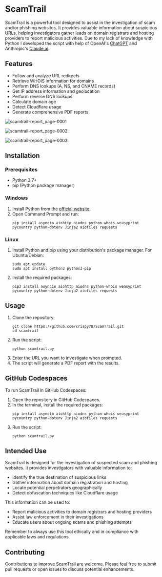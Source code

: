 # ScamTrail

ScamTrail is a powerful tool designed to assist in the investigation of scam and/or phishing websites. It provides valuable information about suspicious URLs, helping investigators gather leads on domain registrars and hosting providers to report malicious activities. Due to my lack of knowledge with Python I developed the script with help of OpenAI's [ChatGPT](https://chat.openai.com) and Anthropic's [Claude.ai](https://www.claude.ai).

## Features

- Follow and analyze URL redirects
- Retrieve WHOIS information for domains
- Perform DNS lookups (A, NS, and CNAME records)
- Get IP address information and geolocation
- Perform reverse DNS lookups
- Calculate domain age
- Detect Cloudflare usage
- Generate comprehensive PDF reports

![scamtrail-report_page-0001](https://github.com/user-attachments/assets/d032b01c-a6c1-46b3-a7de-830d31c70f2f)

![scamtrail-report_page-0002](https://github.com/user-attachments/assets/b00faf4e-979e-4d02-a5d2-cfa47c135eef)

![scamtrail-report_page-0003](https://github.com/user-attachments/assets/d945e738-24ff-4823-a723-c81e400dba7c)


## Installation

### Prerequisites

- Python 3.7+
- pip (Python package manager)

### Windows

1. Install Python from the [official website](https://www.python.org/downloads/windows/).
2. Open Command Prompt and run:
   ```
   pip install asyncio aiohttp aiodns python-whois weasyprint pycountry python-dotenv Jinja2 aiofiles requests
   ```

### Linux

1. Install Python and pip using your distribution's package manager. For Ubuntu/Debian:
   ```
   sudo apt update
   sudo apt install python3 python3-pip
   ```
2. Install the required packages:
   ```
   pip3 install asyncio aiohttp aiodns python-whois weasyprint pycountry python-dotenv Jinja2 aiofiles requests
   ```

## Usage

1. Clone the repository:
   ```
   git clone https://github.com/crispy78/ScamTrail.git
   cd scamtrail
   ```
2. Run the script:
   ```
   python scamtrail.py
   ```
3. Enter the URL you want to investigate when prompted.
4. The script will generate a PDF report with the results.

## GitHub Codespaces

To run ScamTrail in GitHub Codespaces:

1. Open the repository in GitHub Codespaces.
2. In the terminal, install the required packages:
   ```
   pip install asyncio aiohttp aiodns python-whois weasyprint pycountry python-dotenv Jinja2 aiofiles requests
   ```
3. Run the script:
   ```
   python scamtrail.py
   ```

## Intended Use

ScamTrail is designed for the investigation of suspected scam and phishing websites. It provides investigators with valuable information to:

- Identify the true destination of suspicious links
- Gather information about domain registration and hosting
- Locate potential perpetrators geographically
- Detect obfuscation techniques like Cloudflare usage

This information can be used to:
- Report malicious activities to domain registrars and hosting providers
- Assist law enforcement in their investigations
- Educate users about ongoing scams and phishing attempts

Remember to always use this tool ethically and in compliance with applicable laws and regulations.

## Contributing

Contributions to improve ScamTrail are welcome. Please feel free to submit pull requests or open issues to discuss potential enhancements.
